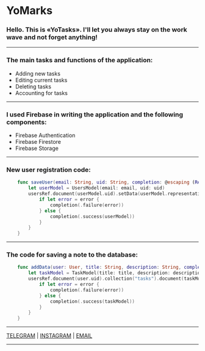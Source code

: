 # YoMarks
### Hello. This is «YoTasks». I'll let you always stay on the work wave and not forget anything!
---
### The main tasks and functions of the application:
* Adding new tasks
* Editing current tasks
* Deleting tasks
* Accounting for tasks
---
### I used Firebase in writing the application and the following components:
* Firebase Authentication
* Firebase Firestore
* Firebase Storage
---
###  New user registration code:
```swift
    func saveUser(email: String, uid: String, completion: @escaping (Result<UsersModel, Error>) -> Void) {
        let userModel = UsersModel(email: email, uid: uid)
        usersRef.document(userModel.uid).setData(userModel.representation) { error in
            if let error = error {
                completion(.failure(error))
            } else {
                completion(.success(userModel))
            }
        }
    }
```
---
### The code for saving a note to the database:
```swift
    func addData(user: User, title: String, description: String, completion: @escaping (Result<TaskModel, Error>) -> Void) {
        let taskModel = TaskModel(title: title, description: description, id: UUID().uuidString)
        usersRef.document(user.uid).collection("tasks").document(taskModel.id).setData(taskModel.representation) { error in
            if let error = error {
                completion(.failure(error))
            } else {
                completion(.success(taskModel))
            }
        }
    }
```
---
[TELEGRAM](https://t.me/prilezhnyj) | [INSTAGRAM](https://instagram.com/prilezhnyj) | [EMAIL](dev.botalov@gmail.com)

---
[](https://github.com/prilezhnyj/YoMarks/blob/main/YoMarks/Resources/Assets.xcassets/Screenshot/Auth.imageset/Simulator%20Screen%20Shot%20-%20iPhone%2013%20-%202022-08-23%20at%2017.12.53.png)

